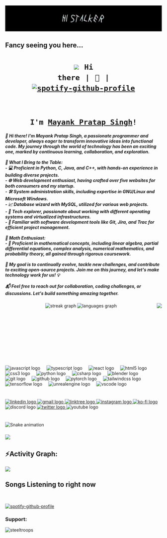 <p align="center">
  <a href="linktr.ee/steeltroops"><img src="./bannerc.jpg" alt="Banner"></a>
</p>

<h2> Fancy seeing you here...</h2>

<!--https://cdn.discordapp.com/emojis/905827157782200320.png?size=80-->

# <h1 align="center"> <code>[<img src="https://64.media.tumblr.com/7d4cf400be9f42a39e3f9195bde8039c/e47bec4ac932def5-4e/s1280x1920/859f46c8c612e2d3d7e2a71f8d071fc343081f4d.jpg" height="110px">](https://portfolio-web-rho-ten.vercel.app/home)⠀Hi there⠀|⠀👋⠀| [![spotify-github-profile](https://spotify-github-profile.vercel.app/api/view?uid=31kcq3r4acb4sr4xghbkh2p5bjru&cover_image=true&theme=natemoo-re&show_offline=false&background_color=d44040&interchange=true&bar_color=53b14f&bar_color_cover=true)](https://spotify-github-profile.vercel.app/api/view?uid=31kcq3r4acb4sr4xghbkh2p5bjru&redirect=true)
</code> </h1>


<h1 align="center"> <code>I'm <a href="https://www.edisonlee55.com">Mayank Pratap Singh</a>!</code></h1>

<h5 align="left">👋 Hi there! I'm Mayank Pratap Singh, a passionate programmer and developer, always eager to transform innovative ideas into functional code. My journey through the world of technology has been an exciting one, marked by continuous learning, collaboration, and exploration.<br><br>🚀 What I Bring to the Table:<br>- 💻 Proficient in Python, C, Java, and C++, with hands-on experience in building diverse projects.<br>- 🌐 Web development enthusiast, having crafted over five websites for both consumers and my startup.<br>- 🛠️ System administration skills, including expertise in GNU/Linux and Microsoft Windows.<br>- 📈 Database wizard with MySQL, utilized for various web projects.<br>- 🌌 Tech explorer, passionate about working with different operating systems and virtualized infrastructures.<br>- 🧰 Familiar with software development tools like Git, Jira, and Trac for efficient project management.<br><br>🧮 Math Enthusiast:<br>- 📐 Proficient in mathematical concepts, including linear algebra, partial differential equations, complex analysis, numerical mathematics, and probability theory, all gained through rigorous coursework.<br><br>🎯 My goal is to continually evolve, tackle new challenges, and contribute to exciting open-source projects. Join me on this journey, and let's make technology work for us! 💡<br><br>📬 Feel free to reach out for collaboration, coding challenges, or discussions. Let's build something amazing together.</h5>

###

<img align="right" height="200" src="./Hodaka.gif"  />

###

<div align="center">
  <img src="https://streak-stats.demolab.com?user=steeltroops-ai&locale=en&mode=weekly&theme=dracula&hide_border=false&border_radius=5" height="150" alt="streak graph"  />
  <img src="https://github-readme-stats.vercel.app/api/top-langs?username=steeltroops-ai&locale=en&hide_title=false&layout=compact&card_width=320&langs_count=5&theme=dracula&hide_border=false" height="150" alt="languages graph"  />
</div>

###

<br clear="both">

<div align="left">
  <img src="https://cdn.jsdelivr.net/gh/devicons/devicon/icons/javascript/javascript-original.svg" height="30" alt="javascript logo"  />
  <img width="12" />
  <img src="https://cdn.jsdelivr.net/gh/devicons/devicon/icons/typescript/typescript-original.svg" height="30" alt="typescript logo"  />
  <img width="12" />
  <img src="https://cdn.jsdelivr.net/gh/devicons/devicon/icons/react/react-original.svg" height="30" alt="react logo"  />
  <img width="12" />
  <img src="https://cdn.jsdelivr.net/gh/devicons/devicon/icons/html5/html5-original.svg" height="30" alt="html5 logo"  />
  <img width="12" />
  <img src="https://cdn.jsdelivr.net/gh/devicons/devicon/icons/css3/css3-original.svg" height="30" alt="css3 logo"  />
  <img width="12" />
  <img src="https://cdn.jsdelivr.net/gh/devicons/devicon/icons/python/python-original.svg" height="30" alt="python logo"  />
  <img width="12" />
  <img src="https://cdn.jsdelivr.net/gh/devicons/devicon/icons/csharp/csharp-original.svg" height="30" alt="csharp logo"  />
  <img width="12" />
  <img src="https://cdn.jsdelivr.net/gh/devicons/devicon/icons/blender/blender-original.svg" height="30" alt="blender logo"  />
  <img width="12" />
  <img src="https://cdn.jsdelivr.net/gh/devicons/devicon/icons/git/git-original.svg" height="30" alt="git logo"  />
  <img width="12" />
  <img src="https://cdn.jsdelivr.net/gh/devicons/devicon/icons/github/github-original.svg" height="30" alt="github logo"  />
  <img width="12" />
  <img src="https://cdn.jsdelivr.net/gh/devicons/devicon/icons/pytorch/pytorch-original.svg" height="30" alt="pytorch logo"  />
  <img width="12" />
  <img src="https://cdn.jsdelivr.net/gh/devicons/devicon/icons/tailwindcss/tailwindcss-original-wordmark.svg" height="30" alt="tailwindcss logo"  />
  <img width="12" />
  <img src="https://cdn.jsdelivr.net/gh/devicons/devicon/icons/tensorflow/tensorflow-original.svg" height="30" alt="tensorflow logo"  />
  <img width="12" />
  <img src="https://cdn.jsdelivr.net/gh/devicons/devicon/icons/unrealengine/unrealengine-original.svg" height="30" alt="unrealengine logo"  />
  <img width="12" />
  <img src="https://cdn.jsdelivr.net/gh/devicons/devicon/icons/vscode/vscode-original.svg" height="30" alt="vscode logo"  />
</div>

###

<br clear="both">

<div align="left">
  <a href="https://www.linkedin.com/in/steeltroops-ai/" target="_blank">
    <img src="https://img.shields.io/static/v1?message=LinkedIn&logo=linkedin&label=&color=0077B5&logoColor=white&labelColor=&style=for-the-badge" height="35" alt="linkedin logo"  />
  </a>
  <a href="steeltroops.ai@gmail.com" target="_blank">
    <img src="https://img.shields.io/static/v1?message=Gmail&logo=gmail&label=&color=D14836&logoColor=white&labelColor=&style=for-the-badge" height="35" alt="gmail logo"  />
  </a>
  <a href="https://linktr.ee/steeltroops" target="_blank">
    <img src="https://img.shields.io/static/v1?message=Linktree&logo=linktree&label=&color=1de9b6&logoColor=white&labelColor=&style=for-the-badge" height="35" alt="linktree logo"  />
  </a>
  <a href="https://www.instagram.com/steeltroops_ai/https://www.instagram.com/steeltroops_ai/" target="_blank">
    <img src="https://img.shields.io/static/v1?message=Instagram&logo=instagram&label=&color=E4405F&logoColor=white&labelColor=&style=for-the-badge" height="35" alt="instagram logo"  />
  </a>
  <a href="https://ko-fi.com/steeltroops" target="_blank">
    <img src="https://img.shields.io/static/v1?message=Ko-fi&logo=ko-fi&label=&color=F16061&logoColor=white&labelColor=&style=for-the-badge" height="35" alt="ko-fi logo"  />
  </a>
  <img src="https://img.shields.io/static/v1?message=Discord&logo=discord&label=&color=7289DA&logoColor=white&labelColor=&style=for-the-badge" height="35" alt="discord logo"  />
  <a href="https://www.linkedin.com/in/steeltroops-ai/" target="_blank">
    <img src="https://img.shields.io/static/v1?message=Twitter&logo=twitter&label=&color=1DA1F2&logoColor=white&labelColor=&style=for-the-badge" height="35" alt="twitter logo"  />
  </a>
  <img src="https://img.shields.io/static/v1?message=Youtube&logo=youtube&label=&color=FF0000&logoColor=white&labelColor=&style=for-the-badge" height="35" alt="youtube logo"  />
</div>

###

<br clear="both">

<img src="https://raw.githubusercontent.com/steeltroops-ai/steeltroops-ai/output/snake.svg" alt="Snake animation" />

###

<img src="https://user-images.githubusercontent.com/73097560/115834477-dbab4500-a447-11eb-908a-139a6edaec5c.gif"><h2 align="left">⚡Activity Graph:</h2>
<img align="center" src="https://github-readme-activity-graph.vercel.app/graph?username=steeltroops-ai&theme=react-dark"/>

## Songs Listening to right now

<br clear="both">

[![spotify-github-profile](https://spotify-github-profile.vercel.app/api/view?uid=31kcq3r4acb4sr4xghbkh2p5bjru&cover_image=true&theme=natemoo-re&show_offline=false&background_color=d44040&interchange=true&bar_color=53b14f&bar_color_cover=true)](https://spotify-github-profile.vercel.app/api/view?uid=31kcq3r4acb4sr4xghbkh2p5bjru&redirect=true)

###

<h3 align="left">Support:</h3>
<p><a href="https://ko-fi.com/steeltroops"> <img align="left" src="https://cdn.ko-fi.com/cdn/kofi3.png?v=3" height="50" width="210" alt="steeltroops" /></a></p><br><br>
